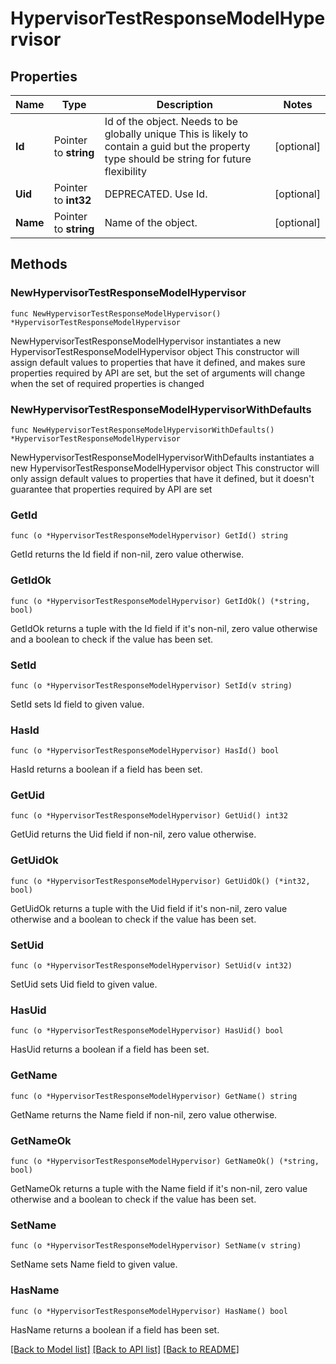 # HypervisorTestResponseModelHypervisor

## Properties

Name | Type | Description | Notes
------------ | ------------- | ------------- | -------------
**Id** | Pointer to **string** | Id of the object. Needs to be globally unique This is likely to contain a guid but the property type should be string for future flexibility | [optional] 
**Uid** | Pointer to **int32** | DEPRECATED. Use Id. | [optional] 
**Name** | Pointer to **string** | Name of the object. | [optional] 

## Methods

### NewHypervisorTestResponseModelHypervisor

`func NewHypervisorTestResponseModelHypervisor() *HypervisorTestResponseModelHypervisor`

NewHypervisorTestResponseModelHypervisor instantiates a new HypervisorTestResponseModelHypervisor object
This constructor will assign default values to properties that have it defined,
and makes sure properties required by API are set, but the set of arguments
will change when the set of required properties is changed

### NewHypervisorTestResponseModelHypervisorWithDefaults

`func NewHypervisorTestResponseModelHypervisorWithDefaults() *HypervisorTestResponseModelHypervisor`

NewHypervisorTestResponseModelHypervisorWithDefaults instantiates a new HypervisorTestResponseModelHypervisor object
This constructor will only assign default values to properties that have it defined,
but it doesn't guarantee that properties required by API are set

### GetId

`func (o *HypervisorTestResponseModelHypervisor) GetId() string`

GetId returns the Id field if non-nil, zero value otherwise.

### GetIdOk

`func (o *HypervisorTestResponseModelHypervisor) GetIdOk() (*string, bool)`

GetIdOk returns a tuple with the Id field if it's non-nil, zero value otherwise
and a boolean to check if the value has been set.

### SetId

`func (o *HypervisorTestResponseModelHypervisor) SetId(v string)`

SetId sets Id field to given value.

### HasId

`func (o *HypervisorTestResponseModelHypervisor) HasId() bool`

HasId returns a boolean if a field has been set.

### GetUid

`func (o *HypervisorTestResponseModelHypervisor) GetUid() int32`

GetUid returns the Uid field if non-nil, zero value otherwise.

### GetUidOk

`func (o *HypervisorTestResponseModelHypervisor) GetUidOk() (*int32, bool)`

GetUidOk returns a tuple with the Uid field if it's non-nil, zero value otherwise
and a boolean to check if the value has been set.

### SetUid

`func (o *HypervisorTestResponseModelHypervisor) SetUid(v int32)`

SetUid sets Uid field to given value.

### HasUid

`func (o *HypervisorTestResponseModelHypervisor) HasUid() bool`

HasUid returns a boolean if a field has been set.

### GetName

`func (o *HypervisorTestResponseModelHypervisor) GetName() string`

GetName returns the Name field if non-nil, zero value otherwise.

### GetNameOk

`func (o *HypervisorTestResponseModelHypervisor) GetNameOk() (*string, bool)`

GetNameOk returns a tuple with the Name field if it's non-nil, zero value otherwise
and a boolean to check if the value has been set.

### SetName

`func (o *HypervisorTestResponseModelHypervisor) SetName(v string)`

SetName sets Name field to given value.

### HasName

`func (o *HypervisorTestResponseModelHypervisor) HasName() bool`

HasName returns a boolean if a field has been set.


[[Back to Model list]](../README.md#documentation-for-models) [[Back to API list]](../README.md#documentation-for-api-endpoints) [[Back to README]](../README.md)


